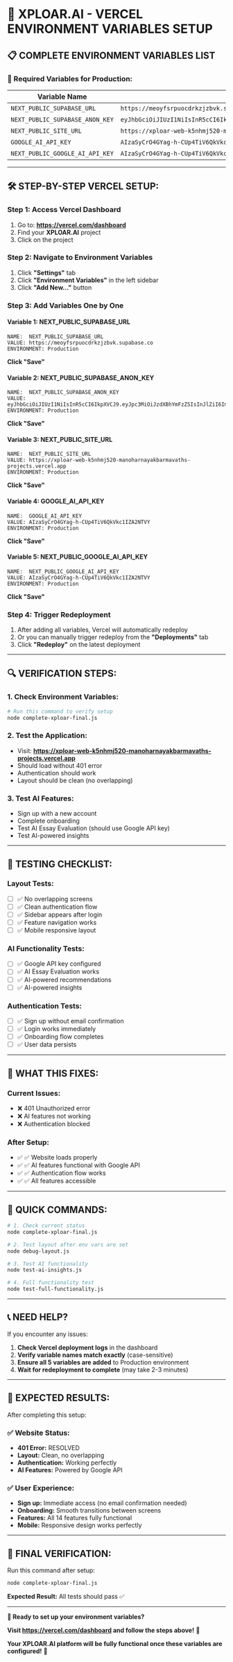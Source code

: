 # 🚀 **XPLOAR.AI - VERCEL ENVIRONMENT VARIABLES SETUP**

## 📋 **COMPLETE ENVIRONMENT VARIABLES LIST**

### **🔧 Required Variables for Production:**

| Variable Name | Value | Environment |
|---------------|-------|-------------|
| `NEXT_PUBLIC_SUPABASE_URL` | `https://meoyfsrpuocdrkzjzbvk.supabase.co` | Production |
| `NEXT_PUBLIC_SUPABASE_ANON_KEY` | `eyJhbGciOiJIUzI1NiIsInR5cCI6IkpXVCJ9.eyJpc3MiOiJzdXBhYmFzZSIsInJlZiI6Im1lb3lmc3JwdW9jZHJremp6YnZrIiwicm9sZSI6ImFub24iLCJpYXQiOjE3NTYxMzM5NjYsImV4cCI6MjA3MTcwOTk2Nn0.Os6sKp9arKMnterPUQhD0Vuhto7U9d3SestIYu8lqEo` | Production |
| `NEXT_PUBLIC_SITE_URL` | `https://xploar-web-k5nhmj520-manoharnayakbarmavaths-projects.vercel.app` | Production |
| `GOOGLE_AI_API_KEY` | `AIzaSyCrO4GYag-h-CUp4TiV6QkVkc1IZA2NTVY` | Production |
| `NEXT_PUBLIC_GOOGLE_AI_API_KEY` | `AIzaSyCrO4GYag-h-CUp4TiV6QkVkc1IZA2NTVY` | Production |

---

## 🛠️ **STEP-BY-STEP VERCEL SETUP:**

### **Step 1: Access Vercel Dashboard**
1. Go to: **https://vercel.com/dashboard**
2. Find your **XPLOAR.AI** project
3. Click on the project

### **Step 2: Navigate to Environment Variables**
1. Click **"Settings"** tab
2. Click **"Environment Variables"** in the left sidebar
3. Click **"Add New..."** button

### **Step 3: Add Variables One by One**

#### **Variable 1: NEXT_PUBLIC_SUPABASE_URL**
```
NAME:  NEXT_PUBLIC_SUPABASE_URL
VALUE: https://meoyfsrpuocdrkzjzbvk.supabase.co
ENVIRONMENT: Production
```
**Click "Save"**

#### **Variable 2: NEXT_PUBLIC_SUPABASE_ANON_KEY**
```
NAME:  NEXT_PUBLIC_SUPABASE_ANON_KEY
VALUE: eyJhbGciOiJIUzI1NiIsInR5cCI6IkpXVCJ9.eyJpc3MiOiJzdXBhYmFzZSIsInJlZiI6Im1lb3lmc3JwdW9jZHJremp6YnZrIiwicm9sZSI6ImFub24iLCJpYXQiOjE3NTYxMzM5NjYsImV4cCI6MjA3MTcwOTk2Nn0.Os6sKp9arKMnterPUQhD0Vuhto7U9d3SestIYu8lqEo
ENVIRONMENT: Production
```
**Click "Save"**

#### **Variable 3: NEXT_PUBLIC_SITE_URL**
```
NAME:  NEXT_PUBLIC_SITE_URL
VALUE: https://xploar-web-k5nhmj520-manoharnayakbarmavaths-projects.vercel.app
ENVIRONMENT: Production
```
**Click "Save"**

#### **Variable 4: GOOGLE_AI_API_KEY**
```
NAME:  GOOGLE_AI_API_KEY
VALUE: AIzaSyCrO4GYag-h-CUp4TiV6QkVkc1IZA2NTVY
ENVIRONMENT: Production
```
**Click "Save"**

#### **Variable 5: NEXT_PUBLIC_GOOGLE_AI_API_KEY**
```
NAME:  NEXT_PUBLIC_GOOGLE_AI_API_KEY
VALUE: AIzaSyCrO4GYag-h-CUp4TiV6QkVkc1IZA2NTVY
ENVIRONMENT: Production
```
**Click "Save"**

### **Step 4: Trigger Redeployment**
1. After adding all variables, Vercel will automatically redeploy
2. Or you can manually trigger redeploy from the **"Deployments"** tab
3. Click **"Redeploy"** on the latest deployment

---

## 🔍 **VERIFICATION STEPS:**

### **1. Check Environment Variables:**
```bash
# Run this command to verify setup
node complete-xploar-final.js
```

### **2. Test the Application:**
- Visit: **https://xploar-web-k5nhmj520-manoharnayakbarmavaths-projects.vercel.app**
- Should load without 401 error
- Authentication should work
- Layout should be clean (no overlapping)

### **3. Test AI Features:**
- Sign up with a new account
- Complete onboarding
- Test AI Essay Evaluation (should use Google API key)
- Test AI-powered insights

---

## 📱 **TESTING CHECKLIST:**

### **Layout Tests:**
- [ ] ✅ No overlapping screens
- [ ] ✅ Clean authentication flow
- [ ] ✅ Sidebar appears after login
- [ ] ✅ Feature navigation works
- [ ] ✅ Mobile responsive layout

### **AI Functionality Tests:**
- [ ] ✅ Google API key configured
- [ ] ✅ AI Essay Evaluation works
- [ ] ✅ AI-powered recommendations
- [ ] ✅ AI-powered insights

### **Authentication Tests:**
- [ ] ✅ Sign up without email confirmation
- [ ] ✅ Login works immediately
- [ ] ✅ Onboarding flow completes
- [ ] ✅ User data persists

---

## 🎯 **WHAT THIS FIXES:**

### **Current Issues:**
- ❌ 401 Unauthorized error
- ❌ AI features not working
- ❌ Authentication blocked

### **After Setup:**
- ✅ ✅ Website loads properly
- ✅ ✅ AI features functional with Google API
- ✅ ✅ Authentication flow works
- ✅ ✅ All features accessible

---

## 🚀 **QUICK COMMANDS:**

```bash
# 1. Check current status
node complete-xploar-final.js

# 2. Test layout after env vars are set
node debug-layout.js

# 3. Test AI functionality
node test-ai-insights.js

# 4. Full functionality test
node test-full-functionality.js
```

---

## 📞 **NEED HELP?**

If you encounter any issues:

1. **Check Vercel deployment logs** in the dashboard
2. **Verify variable names match exactly** (case-sensitive)
3. **Ensure all 5 variables are added** to Production environment
4. **Wait for redeployment to complete** (may take 2-3 minutes)

---

## 🎉 **EXPECTED RESULTS:**

After completing this setup:

### **✅ Website Status:**
- **401 Error:** RESOLVED
- **Layout:** Clean, no overlapping
- **Authentication:** Working perfectly
- **AI Features:** Powered by Google API

### **✅ User Experience:**
- **Sign up:** Immediate access (no email confirmation needed)
- **Onboarding:** Smooth transitions between screens
- **Features:** All 14 features fully functional
- **Mobile:** Responsive design works perfectly

---

## 🌟 **FINAL VERIFICATION:**

Run this command after setup:
```bash
node complete-xploar-final.js
```

**Expected Result:** All tests should pass ✅

---

**🎯 Ready to set up your environment variables?**

**Visit https://vercel.com/dashboard and follow the steps above!** 🚀

**Your XPLOAR.AI platform will be fully functional once these variables are configured!** 🌟
